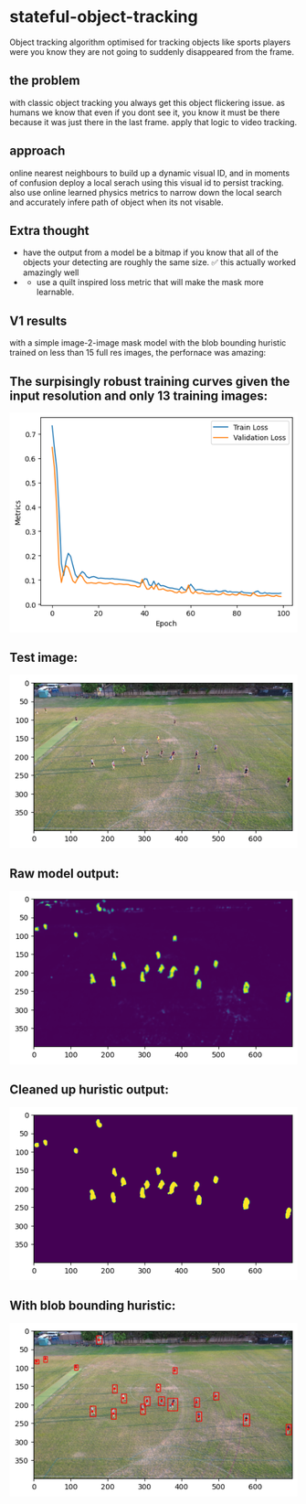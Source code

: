 # stateful-object-tracking
Object tracking algorithm optimised for tracking objects like sports players were you know they are not going to suddenly disappeared from the frame.

## the problem 
with classic object tracking you always get this object flickering issue. as humans we know that even if you dont see it, you know it must be there because it was just there in the last frame. apply that logic to video tracking. 

## approach
online nearest neighbours to build up a dynamic visual ID, and in moments of confusion deploy a local serach using this visual id to persist tracking.
also use online learned physics metrics to narrow down the local search and accurately infere path of object when its not visable.

## Extra thought
- have the output from a model be a bitmap if you know that all of the objects your detecting are roughly the same size. ✅ this actually worked amazingly well
- - use a quilt inspired loss metric that will make the mask more learnable. 

## V1 results
with a simple image-2-image mask model with the blob bounding huristic trained on less than 15 full res images, the perfornace was amazing:

The surpisingly robust training curves given the input resolution and only 13 training images:
---
![](v1_15/v1_15_training_curve.png)

Test image:
---
![](v1_15/v1_15_input.png)

Raw model output:
---
![](v1_15/v1_15_raw.png)

Cleaned up huristic output:
---
![](v1_15/v1_15_mask.png)

With blob bounding huristic:
---
![](v1_15/v1_15.png)
